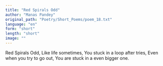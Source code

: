 ```yaml
---
title: "Red Spirals Odd"
author: "Manas Pandey"
original_path: "Poetry/Short_Poems/poem_18.txt"
language: "en"
form: "short"
length: "short"
image: ""
---
```

Red Spirals Odd,
Like life sometimes,
You stuck in a loop after tries,
Even when you try to go out,
You are stuck in a even bigger one.